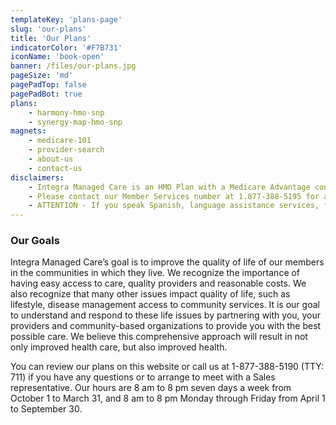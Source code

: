 ```yaml
---
templateKey: 'plans-page'
slug: 'our-plans'
title: 'Our Plans'
indicatorColor: '#F7B731'
iconName: 'book-open'
banner: /files/our-plans.jpg
pageSize: 'md'
pagePadTop: false
pagePadBot: true
plans:
    - harmony-hmo-snp
    - synergy-map-hmo-snp
magnets:
    - medicare-101
    - provider-search
    - about-us
    - contact-us
disclaimers:
    - Integra Managed Care is an HMO Plan with a Medicare Advantage contract and a contract with the New York State Medicaid program. Enrollment in Integra Managed Care depends on contract renewal. This information is not a complete description of benefits. Limitations, copayments, and restrictions may apply. Benefits, premiums and/or co-payments/co-insurance may change on January 1 of each year. You must continue to pay your Medicare Part B premium. Certain plans are available to anyone who has both Medicaid from New York State and Medicare. Integra Managed Care complies with applicable Federal civil rights laws and does not discriminate on the basis of race, color, national origin, age, disability, or sex.
    - Please contact our Member Services number at 1.877-388-5195 for additional information (TTY users should call 711). Hours are Sunday through Saturday 8am to 8pm. NOTE - Between April 1 and September 30 Member Services hours for Saturday and Sunday will be operated by alternate technology.
    - ATTENTION - If you speak Spanish, language assistance services, free of charge, are available to you. Call 1-877-388-5195 (TTY 711). ATENCIÓN - si habla español, tiene a su disposición servicios gratuitos de asistencia lingüística. Llame al 1- 877-388-5195 (TTY 711). Assistance services for other languages are also available free of charge at the number above. All plan materials and information are available upon request in a different language or alternate formats such as braille, large print and audio.
---
```

### Our Goals

Integra Managed Care’s goal is to improve the quality of life of our members in the communities in which they live. We recognize the importance of having easy access to care, quality providers and reasonable costs. We also recognize that many other issues impact quality of life, such as lifestyle, disease management access to community services. It is our goal to understand and respond to these life issues by partnering with you, your providers and community-based organizations to provide you with the best possible care. We believe this comprehensive approach will result in not only improved health care, but also improved health.

You can review our plans on this website or call us at 1-877-388-5190 (TTY: 711) if you have any questions or to arrange to meet with a Sales representative. Our hours are 8 am to 8 pm seven days a week from October 1 to March 31, and 8 am to 8 pm Monday through Friday from April 1 to September 30.
